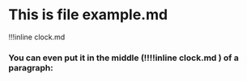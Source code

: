 # This is file example.md
!!!inline clock.md
### You can even put it in the middle **(!!!!inline clock.md )** of a paragraph:
